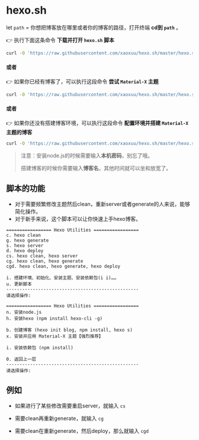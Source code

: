 # hexo.sh


let `path` = 你想把博客放在哪里或者你的博客的路径，打开终端 **cd到 `path`** 。

👉 执行下面这条命令 **下载并打开 `hexo.sh` 脚本**

```bash
curl -O 'https://raw.githubusercontent.com/xaoxuu/hexo.sh/master/hexo.sh' && chmod 777 hexo.sh && . hexo.sh
```

#### 或者

👉 如果你已经有博客了，可以执行这段命令 **尝试 `Material-X` 主题**

```bash
curl -O 'https://raw.githubusercontent.com/xaoxuu/hexo.sh/master/hexo.sh' && chmod 777 hexo.sh && . hexo.sh i x
```

#### 或者

👉 如果你还没有搭建博客环境，可以执行这段命令 **配置环境并搭建 `Material-X` 主题的博客**

```bash
curl -O 'https://raw.githubusercontent.com/xaoxuu/hexo.sh/master/hexo.sh' && chmod 777 hexo.sh && . hexo.sh i nhbx
```

> 注意：安装node.js的时候需要输入**本机密码**，别忘了哦。
>
> 搭建博客的时候你需要输入**博客名**，其他时间就可以坐和放宽了。

## 脚本的功能


- 对于需要频繁修改主题然后clean，重新server或者generate的人来说，能够简化操作。
- 对于新手来说，这个脚本可以让你快速上手hexo博客。

```
================= Hexo Utilities =================
c. hexo clean
g. hexo generate
s. hexo server
d. hexo deploy
cs. hexo clean, hexo server
cg. hexo clean, hexo generate
cgd. hexo clean, hexo generate, hexo deploy

i. 搭建环境、初始化、安装主题、安装依赖包(i i)……
u. 更新脚本
--------------------------------------------------
请选择操作: 
```

```
================= Hexo Utilities =================
n. 安装node.js
h. 安装hexo (npm install hexo-cli -g)

b. 创建博客 (hexo init blog, npm install, hexo s)
x. 安装并应用 Material-X 主题【强烈推荐】

i. 安装依赖包 (npm install)

0. 返回上一层
--------------------------------------------------
请选择操作: 
```

## 例如

- 如果进行了某些修改需要重启server，就输入 `cs`

- 需要clean再重新generate，就输入 `cg`

- 需要clean在重新generate，然后deploy，那么就输入 `cgd`

  
